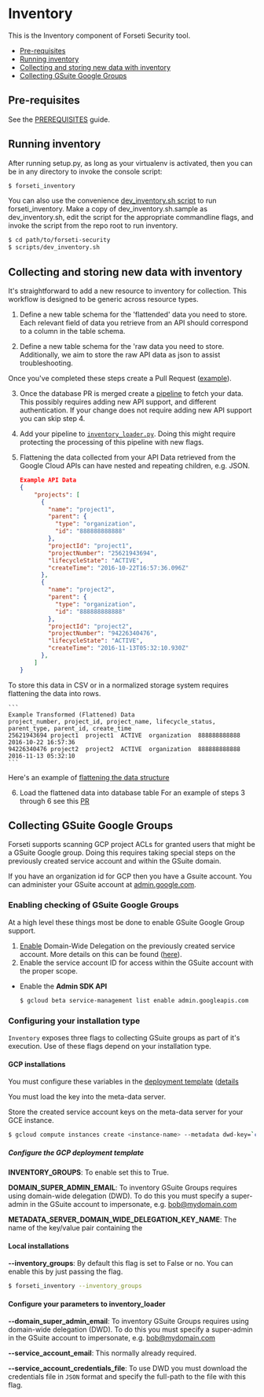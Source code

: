 # Inventory
This is the Inventory component of Forseti Security tool.
  * [Pre-requisites](#pre-requisites)
  * [Running inventory](#running-inventory)
  * [Collecting and storing new data with inventory](#collecting-and-storing-new-data-with-inventory)
  * [Collecting GSuite Google Groups](#collecting-gsuite-google-groups)
  
## Pre-requisites
See the [PREREQUISITES](/docs/prerequisites/README.md) guide.

## Running inventory
After running setup.py, as long as your virtualenv is activated, then you can be in
any directory to invoke the console script:

```sh
$ forseti_inventory
```

You can also use the convenience [dev_inventory.sh script](/scripts) to run
forseti_inventory. Make a copy of dev_inventory.sh.sample
as dev_inventory.sh, edit the script for the appropriate
commandline flags, and invoke the script from the repo root to run inventory.

```sh
$ cd path/to/forseti-security
$ scripts/dev_inventory.sh
```

## Collecting and storing new data with inventory

It's straightforward to add a new resource to inventory for collection. This workflow is designed to be generic across resource types.

1. Define a new table schema for the 'flattended' data you need to store.
Each relevant field of data you retrieve from an API should correspond to a column in the table schema.

2. Define a new table schema for the 'raw data you need to store.
Additionally, we aim to store the raw API data as json to assist troubleshooting.

Once you've completed these steps create a Pull Request ([example](https://github.com/GoogleCloudPlatform/forseti-security/pull/159)).

3. Once the database PR is merged create a [pipeline](/google/cloud/security/inventory/pipelines/) to fetch your data.
This possibly requires adding new API support, and different authentication. If your change does not require adding new API support you can skip step 4.

4. Add your pipeline to [`inventory_loader.py`](/google/cloud_securit/inventory/inventory_loader.py).
Doing this might require protecting the processing of this pipeline with new flags.

5. Flattening the data collected from your API
Data retrieved from the Google Cloud APIs can have nested and repeating children, e.g. JSON.

    ```json
    Example API Data
    {
        "projects": [
          {
            "name": "project1",
            "parent": {
              "type": "organization",
              "id": "888888888888"
            },
            "projectId": "project1",
            "projectNumber": "25621943694",
            "lifecycleState": "ACTIVE",
            "createTime": "2016-10-22T16:57:36.096Z"
          },
          {
            "name": "project2",
            "parent": {
              "type": "organization",
              "id": "888888888888"
            },
            "projectId": "project2",
            "projectNumber": "94226340476",
            "lifecycleState": "ACTIVE",
            "createTime": "2016-11-13T05:32:10.930Z"
          },
        ]
    }
    ```
    
To store this data in CSV or in a normalized storage system requires flattening the data into rows.

    ```
    Example Transformed (Flattened) Data
    project_number, project_id, project_name, lifecycle_status, parent_type, parent_id, create_time
    25621943694 project1  project1  ACTIVE  organization  888888888888  2016-10-22 16:57:36
    94226340476 project2  project2  ACTIVE  organization  888888888888  2016-11-13 05:32:10
    ```
Here's an example of [flattening the data structure](https://github.com/GoogleCloudPlatform/forseti-security/blob/master/google/cloud/security/inventory/transform_util.py#L29)

6. Load the flattened data into database table
For an example of steps 3 through 6 see this [PR](https://github.com/GoogleCloudPlatform/forseti-security/pull/165)

## Collecting GSuite Google Groups
Forseti supports scanning GCP project ACLs for granted users that might be a GSuite Google group. Doing this requires taking special steps on the previously created service account and within the GSuite domain.

If you have an organization id for GCP then you have a Gsuite account. You can administer your GSuite account at [admin.google.com](admin.google.com).

### Enabling checking of GSuite Google Groups
At a high level these things most be done to enable GSuite Google Group support.

  1. [Enable](https://console.cloud.google.com/iam-admin/serviceaccounts/) Domain-Wide Delegation on the previously created service account. More details on this can be found ([here](https://cloud.google.com/appengine/docs/flexible/python/authorizing-apps#google_apps_domain-wide_delegation_of_authority)).
  1. Enable the service account ID for access within the GSuite account with the proper scope.

* Enable the **Admin SDK API**

  ```sh
  $ gcloud beta service-management list enable admin.googleapis.com
  ```
 
### Configuring your installation type
`Inventory` exposes three flags to collecting GSuite groups as part of it's execution. Use of these flags depend on your installation type.

#### GCP installations
You must configure these variables in the [deployment template](/deployment-templates/deploy-forseti.yaml.sample) ([details](/docs/installing/INSTALLING-GCP.md#customize-deployment-templates)

You must load the key into the meta-data server.

Store the created service account keys on the meta-data server for your GCE instance.

 ```sh
 $ gcloud compute instances create <instance-name> --metadata dwd-key=`cat <key-file.json>`
 ```
 
 ##### Configure the GCP deployment template

**INVENTORY_GROUPS**: To enable set this to True.

**DOMAIN_SUPER_ADMIN_EMAIL**: To inventory GSuite Groups requires using domain-wide delegation (DWD). To do this you must specify a super-admin in the GSuite account to impersonate, e.g. bob@mydomain.com

**METADATA_SERVER_DOMAIN_WIDE_DELEGATION_KEY_NAME**: The name of the key/value pair containing the 

#### Local installations

 **--inventory_groups**: By default this flag is set to False or no. You can enable this by just passing the flag.
 
 ```sh
 $ forseti_inventory --inventory_groups
 ```
 
 #### Configure your parameters to inventory_loader
 
 **--domain_super_admin_email**: To inventory GSuite Groups requires using domain-wide delegation (DWD). To do this you must specify a super-admin in the GSuite account to impersonate, e.g. bob@mydomain.com
 
 **--service_account_email**: This normally already required.
 
 **--service_account_credentials_file**: To use DWD you must download the credentials file in `JSON` format and specify the full-path to the file with this flag.
